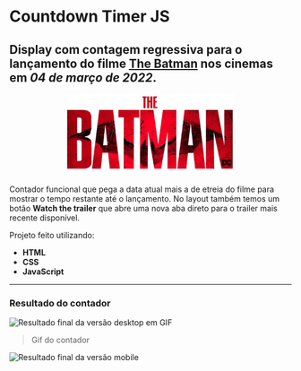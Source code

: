 # Countdown Timer JS

## Display com contagem regressiva para o lançamento do filme [The Batman](https://www.youtube.com/watch?v=rsQEor4y2hg) nos cinemas em *04 de março de 2022*.

<div align="center">
    <img src="./images/logo.png" width="300" >
</div>

Contador funcional que pega a data atual mais a de etreia do filme para mostrar o tempo restante até o lançamento. No layout também temos um botão **Watch the trailer** que abre uma nova aba direto para o trailer mais recente disponível.

Projeto feito utilizando:
- **HTML**
- **CSS**
- **JavaScript**

-------------------

### Resultado do contador
![Resultado final da versão desktop em GIF](./images/resultado.gif)
>Gif do contador

![Resultado final da versão mobile](.images/resultadoMobile.jpg)